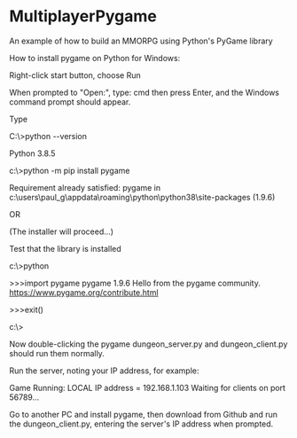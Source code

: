 # MultiplayerPygame
An example of how to build an MMORPG using Python's PyGame library

How to install pygame on Python for Windows:

Right-click start button, choose Run

When prompted to "Open:", type:
cmd 
then press Enter, and the Windows command prompt should appear.

Type

C:\\>python --version

Python 3.8.5

c:\\>python -m pip install pygame

Requirement already satisfied: pygame in c:\users\paul_g\appdata\roaming\python\python38\site-packages (1.9.6)

OR 

(The installer will proceed...)

Test that the library is installed

c:\\>python

\>\>\>import pygame
pygame 1.9.6
Hello from the pygame community. https://www.pygame.org/contribute.html

\>\>\>exit()

c:\\>

Now double-clicking the pygame dungeon_server.py and dungeon_client.py should run them normally.

Run the server, noting your IP address, for example:

Game Running:
LOCAL IP address = 192.168.1.103
Waiting for clients on port 56789...

Go to another PC and install pygame, then download from Github and run the dungeon_client.py,
entering the server's IP address when prompted.
